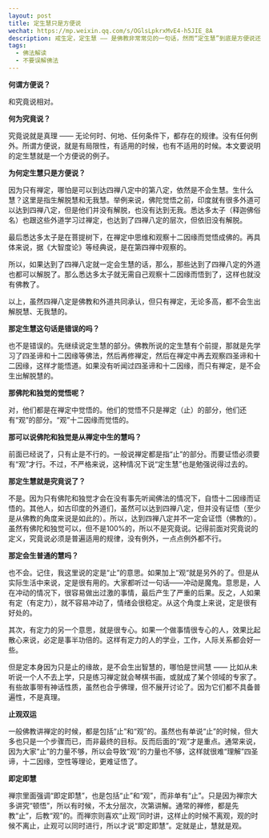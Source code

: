 ```yaml
---
layout: post
title: 定生慧只是方便说
wechat: https://mp.weixin.qq.com/s/OGlsLpkrxMvE4-h5JIE_8A
description: 戒生定，定生慧 —— 是佛教非常常见的一句话，然而“定生慧”到底是方便说还是究竟说呢？这篇文章的观点，值得参考。
tags:
  - 佛法解读
  - 不要误解佛法
---
```


**何谓方便说？**

和究竟说相对。

**何为究竟说？**

究竟说就是真理 —— 无论何时、何地、任何条件下，都存在的规律。没有任何例外。所谓方便说，就是有局限性，有适用的时候，也有不适用的时候。本文要说明的定生慧就是一个方便说的例子。

**为何定生慧只是方便说？**

因为只有禅定，哪怕是可以到达四禅八定中的第八定，依然是不会生慧。生什么慧？这里是指生解脱慧和无我慧。举例来说，佛陀觉悟之前，印度就有很多外道可以达到四禅八定，但是他们并没有解脱，也没有达到无我。悉达多太子（释迦佛俗名）也跟这些外道学习过禅定，也达到了四禅八定的层次，但依旧没有解脱。

最后悉达多太子是在菩提树下，在禅定中思维和观察十二因缘而觉悟成佛的。再具体来说，据《大智度论》等经典说，是在第四禅中观察的。

所以，如果达到了四禅八定就一定会生慧的话，那么，那些达到了四禅八定的外道也都可以解脱了。那么悉达多太子就无需自己观察十二因缘而悟到了，这样也就没有佛教了。

以上，虽然四禅八定是佛教和外道共同承认，但只有禅定，无论多高，都不会生出解脱慧、无我慧的。

**那定生慧这句话是错误的吗？**

也不是错误的。先继续说定生慧的部分。佛教所说的定生慧有个前提，那就是先学习了四圣谛和十二因缘等佛法，然后再修禅定，然后在禅定中再去观察四圣谛和十二因缘，这样才能悟道。如果没有听闻过四圣谛和十二因缘，而只有禅定，是不会生出解脱慧的。

**那佛陀和独觉的觉悟呢？**

对，他们都是在禅定中觉悟的。他们的觉悟不只是禅定（止）的部分，他们还有“观”的部分。“观”十二因缘而觉悟的。

**那可以说佛陀和独觉是从禅定中生的慧吗？**

前面已经说了，只有止是不行的。一般说禅定都是指“止”的部分。而要证悟必须要有“观”才行。不过，不严格来说，这种情况下说“定生慧”也是勉强说得过去的。

**那定生慧就是究竟说了？**

不是。因为只有佛陀和独觉才会在没有事先听闻佛法的情况下，自悟十二因缘而证悟的。其他人，如古印度的外道们，虽然可以达到四禅八定，但并没有证悟（至少是从佛教的角度来说是如此的）。所以，达到四禅八定并不一定会证悟（佛教的）。虽然有佛陀和独觉可以，但不是100%的，所以不是究竟说。记得前面对究竟说的定义，究竟说必须是普遍适用的规律，没有例外，一点点例外都不行。

**那定会生普通的慧吗？**

也不会。记住，我这里说的定是“止”的意思。如果加上“观“就是另外的了。但是从实际生活中来说，定是很有用的。大家都听过一句话——冲动是魔鬼。意思是，人在冲动的情况下，很容易做出过激的事情，最后产生了严重的后果。反之，人如果有定（有定力），就不容易冲动了，情绪会很稳定。从这个角度上来说，定是很有好处的。

其次，有定力的另一个意思，就是很专心。如果一个做事情很专心的人，效果比起散心来说，必定是事半功倍的。这样有定力的人的学业，工作，人际关系都会好一些。

但是定本身因为只是止的缘故，是不会生出智慧的，哪怕是世间慧 —— 比如从未听说一个人不去上学，只是练习禅定就会琴棋书画，或就成了某个领域的专家了。有些故事带有神话性质，虽然也合乎佛理，但不展开讨论了。因为它们都不具备普遍性，不是真理。

**止观双运**

一般佛教讲禅定的时候，都是包括“止”和“观”的。虽然也有单说“止”的时候，但大多也只是一个步骤而已，而非最终的目标。反而后面的“观”才是重点。通常来说，因为大家“止”的力量不够，所以会导致“观”的力量也不够，这样就很难“理解”四圣谛，十二因缘，空性等理论，更难证悟了。

**即定即慧**

禅宗里面强调“即定即慧”，也是包括“止”和“观”，而非单有“止”。只是因为禅宗大多讲究“顿悟”，所以有时候，不太分层次，次第讲解。通常的禅修，都是先教“止”，后教“观”的。而禅宗则喜欢“止观”同时讲，这样止的时候不离观，观的时候不离止，止观可以同时进行，所以才说“即定即慧”。定就是止，慧就是观。

